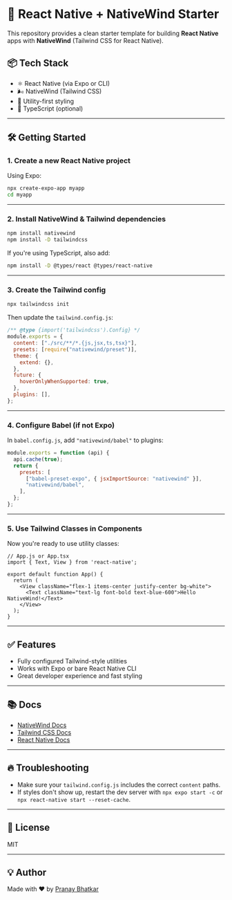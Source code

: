 
# 🚀 React Native + NativeWind Starter

This repository provides a clean starter template for building **React Native** apps with **NativeWind** (Tailwind CSS for React Native).

## 📦 Tech Stack

- ⚛️ React Native (via Expo or CLI)
- 🌬️ NativeWind (Tailwind CSS)
- 💅 Utility-first styling
- 🔧 TypeScript (optional)

---

## 🛠️ Getting Started

### 1. Create a new React Native project

Using Expo:

```bash
npx create-expo-app myapp
cd myapp
```

---

### 2. Install NativeWind & Tailwind dependencies

```bash
npm install nativewind
npm install -D tailwindcss
```

If you're using TypeScript, also add:

```bash
npm install -D @types/react @types/react-native
```

---

### 3. Create the Tailwind config

```bash
npx tailwindcss init
```

Then update the `tailwind.config.js`:

```js
/** @type {import('tailwindcss').Config} */
module.exports = {
  content: ["./src/**/*.{js,jsx,ts,tsx}"],
  presets: [require("nativewind/preset")],
  theme: {
    extend: {},
  },
  future: {
    hoverOnlyWhenSupported: true,
  },
  plugins: [],
};

```

---

### 4. Configure Babel (if not Expo)

In `babel.config.js`, add `"nativewind/babel"` to plugins:

```js
module.exports = function (api) {
  api.cache(true);
  return {
    presets: [
      ["babel-preset-expo", { jsxImportSource: "nativewind" }],
      "nativewind/babel",
    ],
  };
};

```

---

### 5. Use Tailwind Classes in Components

Now you're ready to use utility classes:

```tsx
// App.js or App.tsx
import { Text, View } from 'react-native';

export default function App() {
  return (
    <View className="flex-1 items-center justify-center bg-white">
      <Text className="text-lg font-bold text-blue-600">Hello NativeWind!</Text>
    </View>
  );
}
```

---

## ✅ Features

- Fully configured Tailwind-style utilities
- Works with Expo or bare React Native CLI
- Great developer experience and fast styling

---

## 📚 Docs

- [NativeWind Docs](https://www.nativewind.dev/)
- [Tailwind CSS Docs](https://tailwindcss.com/)
- [React Native Docs](https://reactnative.dev/)

---


## 🔥 Troubleshooting

- Make sure your `tailwind.config.js` includes the correct `content` paths.
- If styles don't show up, restart the dev server with `npx expo start -c` or `npx react-native start --reset-cache`.

---

## 📝 License

MIT

---

## 💡 Author

Made with ❤️ by [Pranay Bhatkar](htpps://linkedin.com/in/bhatkar)

